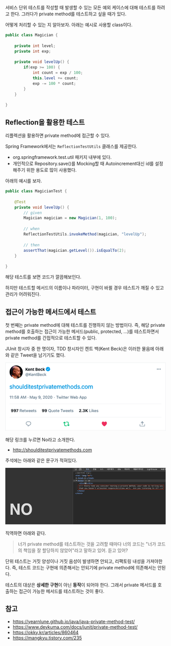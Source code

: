 서비스 단위 테스트를 작성할 때 발생할 수 있는 모든 예외 케이스에 대해 테스트를 하려고 한다. 그러다가 private method를 테스트하고 싶을 때가 있다.

어떻게 처리할 수 있는 지 알아보자. 아래는 예시로 사용할 class이다.

```java
public class Magician {
    
    private int level;
    private int exp;
    
    private void levelUp() {
        if(exp >= 100) {
            int count = exp / 100;
            this.level += count;
            exp -= 100 * count;
        }
    }
    
}
```

## Reflection을 활용한 테스트

리플렉션을 활용하면 private method에 접근할 수 있다.

Spring Framework에서는 `ReflectionTestUtils` 클래스를 제공한다.
- org.springframework.test.util 패키지 내부에 있다.
- 개인적으로 Repository.save()를 Mocking할 때 Autoincrement대신 id를 설정해주기 위한 용도로 많이 사용했다.

아래의 예시를 보자.

```java
public class MagicianTest {
    
    @Test
    private void levelUp() {
        // given
        Magician magician = new Magician(1, 100);
        
        // when
        ReflectionTestUtils.invokeMethod(magician, "levelUp");
        
        // then
        assertThat(magician.getLevel()).isEqualTo(2);
    }
    
}
```
해당 테스트를 보면 코드가 깔끔해보인다.

하지만 테스트할 메서드의 이름이나 파라미터, 구현이 바뀔 경우 테스트가 깨질 수 있고 관리가 어려워진다.

## 접근이 가능한 메서드에서 테스트

첫 번째는 private method에 대해 테스트를 진행하지 않는 방법이다. 즉, 해당 private method를 호출하는 접근이 가능한 메서드(public, protected, ...)를 테스트하면서 private method를 간접적으로 테스트할 수 있다.

JUnit 창시자 중 한 명이자, TDD 창시자인 켄트 백(Kent Beck)은 이러한 물음에 아래와 같은 Tweet을 남기기도 했다.

![img.png](img.png)

해당 링크를 누르면 No라고 소개한다.
- http://shoulditestprivatemethods.com

주석에는 아래와 같은 문구가 적혀있다.

![img_1.png](img_1.png)

직역하면 아래와 같다.

> 너가 private method를 테스트하는 것을 고려할 때마다 너의 코드는 "너가 코드의 책임을 잘 할당하지 않았어"라고 말하고 있어. 듣고 있어?

단위 테스트는 거짓 양성이나 거짓 음성이 발생하면 안되고, 리팩토링 내성을 가져야한다. 즉, 테스트 코드는 구현에 의존해서는 안되기에 private method에 의존해서는 안된다.

테스트의 대상은 **상세한 구현**이 아닌 **동작**이 되어야 한다. 그래서 private 메서드를 호출하는 접근이 가능한 메서드를 테스트하는 것이 좋다.

## 참고
- https://yearnlune.github.io/java/java-private-method-test/
- https://www.devkuma.com/docs/junit/private-method-test/
- https://okky.kr/articles/860464
- https://mangkyu.tistory.com/235